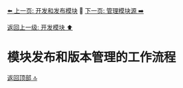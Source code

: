[⬅️ 上一页: 开发和发布模块](开发和发布模块) 🚦 [下一页: 管理模块源 ➡️](管理模块源)

[返回上一级: 开发模块 ⬆️](../开发模块)

# 模块发布和版本管理的工作流程

[返回顶部 🔝](#模块发布和版本管理的工作流程)